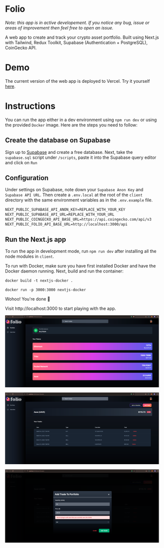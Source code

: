 # Folio

<em>Note: this app is in active developement. If you notice any bug, issue or areas of improvement then feel free to open an issue.</em>

A web app to create and track your crypto asset portfolio. Built using Next.js with Tailwind, Redux Toolkit, Supabase (Authentication + PostgreSQL), CoinGecko API.

# Demo

The current version of the web app is deployed to Vercel. Try it yourself [here](https://folio-kappa.vercel.app).

# Instructions

You can run the app either in a dev environment using `npm run dev` or using the provided `Docker` image. Here are the steps you need to follow:

## Create the database on Supabase

Sign up to [Supabase](https://supabase.com/) and create a free database. Next, take the `supabase.sql` script under `/scripts`, paste it into the Supabase query editor and click on `Run`

## Configuration

Under settings on Supabase, note down your `Supabase Anon Key` and `Supabase API URL`. Then create a `.env.local` at the root of the `client` directory with the same environment variables as in the `.env.example` file.

```console
NEXT_PUBLIC_SUPABASE_API_ANON_KEY=REPLACE_WITH_YOUR_KEY
NEXT_PUBLIC_SUPABASE_API_URL=REPLACE_WITH_YOUR_URL
NEXT_PUBLIC_COINGECKO_API_BASE_URL=https://api.coingecko.com/api/v3
NEXT_PUBLIC_FOLIO_API_BASE_URL=http://localhost:3000/api
```

## Run the Next.js app

To run the app in development mode, run `npm run dev` after installing all the node modules in `client`.

To run with Docker, make sure you have first installed Docker and have the Docker daemon running. Next, build and run the container:

```console
docker build -t nextjs-docker .
```

```console
docker run -p 3000:3000 nextjs-docker
```

Wohoo! You're done 🎉

Visit http://localhost:3000 to start playing with the app.

![Dashboard](./assets/images/dashboard.png)

![Token Overview](./assets/images/token-overview.png)

![Track Trade](./assets/images/track-trade.png)
